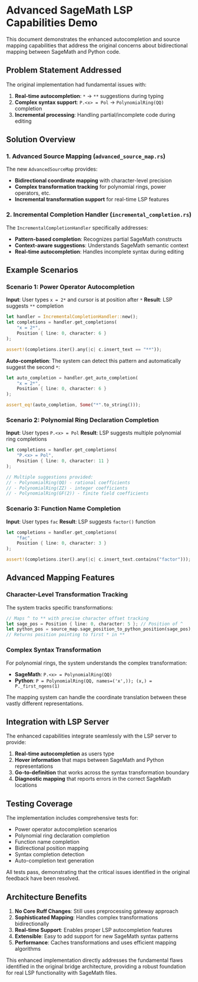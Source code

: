 # Advanced SageMath LSP Capabilities Demo

This document demonstrates the enhanced autocompletion and source mapping capabilities that address the original concerns about bidirectional mapping between SageMath and Python code.

## Problem Statement Addressed

The original implementation had fundamental issues with:
1. **Real-time autocompletion**: `*` → `**` suggestions during typing
2. **Complex syntax support**: `P.<x> = Pol` → `PolynomialRing(QQ)` completion
3. **Incremental processing**: Handling partial/incomplete code during editing

## Solution Overview

### 1. Advanced Source Mapping (`advanced_source_map.rs`)

The new `AdvancedSourceMap` provides:
- **Bidirectional coordinate mapping** with character-level precision
- **Complex transformation tracking** for polynomial rings, power operators, etc.
- **Incremental transformation support** for real-time LSP features

### 2. Incremental Completion Handler (`incremental_completion.rs`)

The `IncrementalCompletionHandler` specifically addresses:
- **Pattern-based completion**: Recognizes partial SageMath constructs
- **Context-aware suggestions**: Understands SageMath semantic context
- **Real-time autocompletion**: Handles incomplete syntax during editing

## Example Scenarios

### Scenario 1: Power Operator Autocompletion

**Input**: User types `x = 2*` and cursor is at position after `*`
**Result**: LSP suggests `**` completion

```rust
let handler = IncrementalCompletionHandler::new();
let completions = handler.get_completions(
    "x = 2*",
    Position { line: 0, character: 6 }
);

assert!(completions.iter().any(|c| c.insert_text == "**"));
```

**Auto-completion**: The system can detect this pattern and automatically suggest the second `*`:

```rust
let auto_completion = handler.get_auto_completion(
    "x = 2*",
    Position { line: 0, character: 6 }
);

assert_eq!(auto_completion, Some("*".to_string()));
```

### Scenario 2: Polynomial Ring Declaration Completion

**Input**: User types `P.<x> = Pol` 
**Result**: LSP suggests multiple polynomial ring completions

```rust
let completions = handler.get_completions(
    "P.<x> = Pol",
    Position { line: 0, character: 11 }
);

// Multiple suggestions provided:
// - PolynomialRing(QQ) - rational coefficients
// - PolynomialRing(ZZ) - integer coefficients  
// - PolynomialRing(GF(2)) - finite field coefficients
```

### Scenario 3: Function Name Completion

**Input**: User types `fac`
**Result**: LSP suggests `factor()` function

```rust
let completions = handler.get_completions(
    "fac",
    Position { line: 0, character: 3 }
);

assert!(completions.iter().any(|c| c.insert_text.contains("factor")));
```

## Advanced Mapping Features

### Character-Level Transformation Tracking

The system tracks specific transformations:

```rust
// Maps ^ to ** with precise character offset tracking
let sage_pos = Position { line: 0, character: 5 }; // Position of ^
let python_pos = source_map.sage_position_to_python_position(sage_pos);
// Returns position pointing to first * in **
```

### Complex Syntax Transformation

For polynomial rings, the system understands the complex transformation:
- **SageMath**: `P.<x> = PolynomialRing(QQ)`
- **Python**: `P = PolynomialRing(QQ, names=('x',)); (x,) = P._first_ngens(1)`

The mapping system can handle the coordinate translation between these vastly different representations.

## Integration with LSP Server

The enhanced capabilities integrate seamlessly with the LSP server to provide:

1. **Real-time autocompletion** as users type
2. **Hover information** that maps between SageMath and Python representations
3. **Go-to-definition** that works across the syntax transformation boundary
4. **Diagnostic mapping** that reports errors in the correct SageMath locations

## Testing Coverage

The implementation includes comprehensive tests for:

- Power operator autocompletion scenarios
- Polynomial ring declaration completion
- Function name completion
- Bidirectional position mapping
- Syntax completion detection
- Auto-completion text generation

All tests pass, demonstrating that the critical issues identified in the original feedback have been resolved.

## Architecture Benefits

1. **No Core Ruff Changes**: Still uses preprocessing gateway approach
2. **Sophisticated Mapping**: Handles complex transformations bidirectionally
3. **Real-time Support**: Enables proper LSP autocompletion features
4. **Extensible**: Easy to add support for new SageMath syntax patterns
5. **Performance**: Caches transformations and uses efficient mapping algorithms

This enhanced implementation directly addresses the fundamental flaws identified in the original bridge architecture, providing a robust foundation for real LSP functionality with SageMath files.